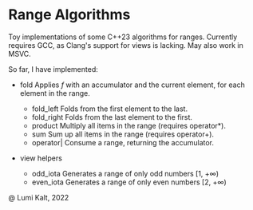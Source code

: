 # Range Algorithms

Toy implementations of some C++23 algorithms for ranges.
Currently requires GCC, as Clang's support for views is lacking.
May also work in MSVC.

So far, I have implemented:

- fold                          Applies *f* with an accumulator and the current element, for each element in the range.
  - fold_left                   Folds from the first element to the last.
  - fold_right                  Folds from the last element to the first.
  - product                     Multiply all items in the range (requires operator\*).
  - sum                         Sum up all items in the range (requires operator+).
  - operator|                   Consume a range, returning the accumulator.

- view helpers
  - odd_iota                    Generates a range of only odd numbers  [1, +∞)
  - even_iota                   Generates a range of only even numbers [2, +∞)

@ Lumi Kalt, 2022
